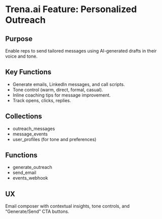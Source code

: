 # Trena.ai Feature: Personalized Outreach

## Purpose
Enable reps to send tailored messages using AI-generated drafts in their voice and tone.

## Key Functions
- Generate emails, LinkedIn messages, and call scripts.
- Tone control (warm, direct, formal, casual).
- Inline coaching tips for message improvement.
- Track opens, clicks, replies.

## Collections
- outreach_messages
- message_events
- user_profiles (for tone and preferences)

## Functions
- generate_outreach
- send_email
- events_webhook

## UX
Email composer with contextual insights, tone controls, and “Generate/Send” CTA buttons.
